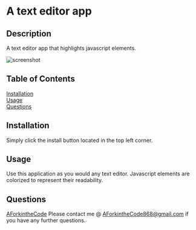 # A text editor app

  ## Description
  A text editor app that highlights javascript elements.

  ![screenshot](./Assets/screenshot.JPGg)

  ## Table of Contents

  [Installation](#installation)  
  [Usage](#usage)  
  [Questions](#questions)  
  

  ## Installation
  Simply click the install button located in the top left corner.  

  ## Usage
  Use this application as you would any text editor.  Javascript elements are colorized to represent their readability.
 
  ## Questions
  [AForkintheCode](http://www.github.com/AForkintheCode)
  Please contact me @ AForkintheCode868@gmail.com if you have any further questions.
